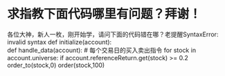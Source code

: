 # 求指教下面代码哪里有问题？拜谢！

各位大神，新人一枚，刚开始学，请问下面的代码错在哪？老提醒SyntaxError: invalid syntax
def initialize(account):         
def handle_data(account):  # 每个交易日的买入卖出指令
    for stock in account.universe:
        if account.referenceReturn.get(stock) >= 0.2
            order_to(stock,0)
        order(stock,100)